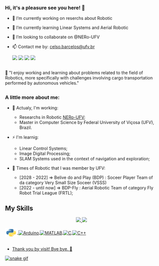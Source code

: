 ### Hi, it's a pleasure see you here! 👋

<!--
**CelsoBarcelos1/CelsoBarcelos1** is a ✨ _special_ ✨ repository because its `README.md` (this file) appears on your GitHub profile.

Here are some ideas to get you started:
-->

- 🔭 I’m currently working on reserchs about Robotic  
- 🌱 I’m currently learning Linear Systems and Aerial Robotic
- 👯 I’m looking to collaborate on @NERo-UFV
- 📫 Contact me by: celso.barcelos@ufv.br

  <div> 
  <a href="https://www.youtube.com/@celsobarcelos2797/featured" target="_blank"><img src="https://img.shields.io/badge/YouTube-FF0000?style=for-the-badge&logo=youtube&logoColor=white" target="_blank"></a>
  <a href="https://instagram.com/celso.barc" target="_blank"><img src="https://img.shields.io/badge/-Instagram-%23E4405F?style=for-the-badge&logo=instagram&logoColor=white" target="_blank"></a>
  <a href = "mailto:celso.barcelos@ufv.br"><img src="https://img.shields.io/badge/-Gmail-%23333?style=for-the-badge&logo=gmail&logoColor=white" target="_blank"></a>
  <a href = "[www.linkedin.com/in/celso-barcelos-815214128/](https://www.linkedin.com/in/celso-barcelos-815214128/)" target="_blank"><img src="https://img.shields.io/badge/-LinkedIn-%230077B5?style=for-the-badge&logo=linkedin&logoColor=white" target="_blank"></a>   
</div>



##
:cactus: "I enjoy working and learning about problems related to the field of Robotics, more specifically with challenges involving cargo transportation performed by autonomous vehicles."

##
### A little more about me:

- 🔭 Actualy, I'm working:
 
  - Researchs in Robotic [NERo-UFV](https://github.com/neroUFV);
  - Master in Computer Science by Federal University of Viçosa (UFV), Brazil.
  
- ⚡ I'm learnig:

  - Linear Control Systems;
  - Image Digital Processing;
  - SLAM Systems used in the context of navigation and exploration;

- 👯 Times of Robotic that I was member by UFV:

  - [2028 - 2022] => Belive do and Play (BDP) : Soceer Player Team of da category Very Small Size Soceer (VSSS)
  - [2022 - until now] => BDP-Fly : Aerial Robotic Team of category Fly Robot Trial League (FRTL);
 

 ## My Skills

 <div align="center">
  <a href="https://github.com/CelsoBarcelos1">
  <img height="140em" src="https://github-readme-stats.vercel.app/api?username=CelsoBarcelos1&show_icons=true&theme=tokyonight&include_all_commits=true&count_private=true"/>
  <img height="140em" src="https://github-readme-stats.vercel.app/api/top-langs/?username=CelsoBarcelos1&layout=compact&langs_count=7&theme=tokyonight"/>
</div>
    
<div style="display: inline_block"><br>
  <img align="center" alt="Python" height="30" width="40" src="https://raw.githubusercontent.com/devicons/devicon/master/icons/python/python-original.svg">
  <img align="center" alt="Arduino" height="30" width="40" src="https://cdn.jsdelivr.net/gh/devicons/devicon/icons/arduino/arduino-original-wordmark.svg">
  <img align="center" alt="MATLAB" height="30" width="40" src="https://cdn.jsdelivr.net/gh/devicons/devicon/icons/matlab/matlab-original.svg">
  <img align="center" alt="C" height="30" width="40" src="https://cdn.jsdelivr.net/gh/devicons/devicon/icons/c/c-original.svg">
  <img align="center" alt="C++" height="30" width="40" src="https://cdn.jsdelivr.net/gh/devicons/devicon/icons/cplusplus/cplusplus-original.svg">
</div>
  
##

- Thank you by visit!
Bye bye. 👋

![snake gif](https://github.com/CelsoBarcelos1/CelsoBarcelos1/blob/output/github-contribution-grid-snake.svg)
